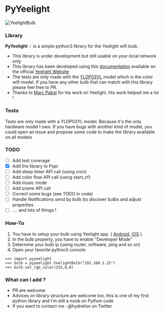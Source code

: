 PyYeelight 
===================

![YeelightBulb](http://www.yeelight.com/yeelight2016/i/image/newindex/topic2.png)

### <i class="icon-book"></i> Library

**PyYeelight** :bulb: is a simple python3 library for the Yeelight wifi bulb.

  - This library is under development but still usable on your local network only
  - This library has been developed using this [documentation](http://www.yeelight.com/download/Yeelight_Inter-Operation_Spec.pdf) available on the official [Yeelight Website](http://www.yeelight.com/en_US/)
  - The tests are only made with the [YLDP03YL](http://www.yeelight.com/en_US/product/wifi-led-c) model which is the color wifi model. If you have any other bulb that can match with this library please feel free to PR.
  - Thanks to [Marc Pabst](https://github.com/mxtra) for his work on Yeelight. His work helped me a lot !

### <i class="icon-lightbulb"></i> Tests

Tests are only made with a YLDP03YL model. Because it's the only hardware model I own. If you have bugs with another kind of model, you could open an issue and propose some code to make the library available on all models

### <i class="icon-check"></i>TODO

- [ ] Add test coverage
- [x] Add the library to Pypi
- [ ] Add sleep timer API call (using cron)
- [ ] Add color flow API call (using start_cf)
- [ ] Add music mode
- [ ] Add scene API call
- [ ] Correct some bugs (see TODO in code)
- [ ] Handle Notifications send by bulb (to discover bulbs and adjust properties
- [ ] .... and lots of things !
 
### <i class="icon-cog"></i> How-To

1. You have to setup your bulb using Yeelight app. ( [Android](https://play.google.com/store/apps/details?id=com.yeelight.cherry&hl=fr), [IOS](https://itunes.apple.com/us/app/yeelight/id977125608?mt=8) ).
2. In the bulb property, you have to enable "Developer Mode"
3. Determine your bulb ip (using router, software, ping and so on)
4. Open your favorite python3 console  
```
>>> import pyyeelight
>>> bulb = pyyeelight.YeelightBulb("192.168.1.25")
>>> bulb.set_rgb_color(255,0,0)
```

### <i class="icon-plus"></i>What can I add ?

  - PR are welcome
  - Advices on library structure are welcome too, this is one of my first python library and I'm still a noob on Python code
  - If you want to contact me : <i class="icon-twitter"></i> @hydreliox on Twitter